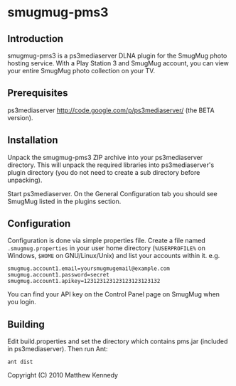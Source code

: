 smugmug-pms3 
============

Introduction
------------

smugmug-pms3 is a ps3mediaserver DLNA plugin for the SmugMug photo hosting 
service.  With a Play Station 3 and SmugMug account, you can view your 
entire SmugMug photo collection on your TV.

Prerequisites
-------------

ps3mediaserver http://code.google.com/p/ps3mediaserver/ (the BETA version).

Installation
------------

Unpack the smugmug-pms3 ZIP archive into your ps3mediaserver directory.  This
will unpack the required libraries into ps3mediaserver's plugin directory (you
do not need to create a sub directory before unpacking).

Start ps3mediaserver.  On the General Configuration tab you should see SmugMug
listed in the plugins section.

Configuration
-------------

Configuration is done via simple properties file.  Create a file named `.smugmug.properties` 
in your user home directory (`%USERPROFILE%` on Windows, `$HOME` on GNU/Linux/Unix) 
and list your accounts within it. e.g.

	smugmug.account1.email=yoursmugmugemail@example.com
	smugmug.account1.password=secret
	smugmug.account1.apikey=123123123123123123123132
	
You can find your API key on the Control Panel page on SmugMug when you login.

Building
--------

Edit build.properties and set the directory which contains pms.jar (included 
in ps3mediaserver).  Then run Ant:

	ant dist


Copyright (C) 2010  Matthew Kennedy

